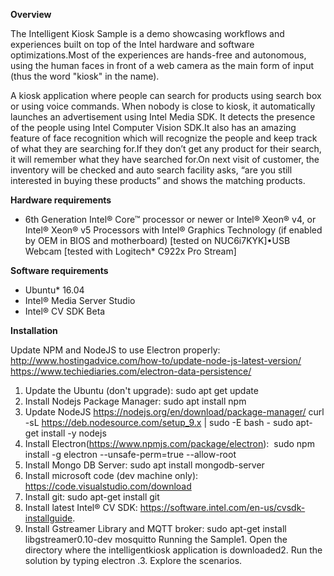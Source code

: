 **Overview**

The Intelligent Kiosk Sample is a demo showcasing workflows and experiences built on top of the Intel hardware and software optimizations.Most of the experiences are hands-free and autonomous, using the human faces in front of a web camera as the main form of input (thus the word "kiosk" in the name).

A kiosk application where people can search for products using search box or using voice commands. When nobody is close to kiosk, it automatically launches an advertisement using Intel Media SDK. It detects the presence of the people using Intel Computer Vision SDK.It also has an amazing feature of face recognition which will recognize the people and keep track of what they are searching for.If they don’t get any product for their search, it will remember what they have searched for.On next visit of customer, the inventory will be checked and auto search facility asks, “are you still interested in buying these products” and shows the matching products.

**Hardware requirements**

- 6th Generation Intel® Core™ processor or newer or Intel® Xeon® v4, or Intel® Xeon® v5 Processors with Intel® Graphics Technology (if enabled by OEM in BIOS and motherboard) [tested on NUC6i7KYK]•USB Webcam [tested with Logitech* C922x Pro Stream]

**Software requirements**

- Ubuntu* 16.04
- Intel® Media Server Studio
- Intel® CV SDK Beta

**Installation**

Update NPM and NodeJS to use Electron properly:
http://www.hostingadvice.com/how-to/update-node-js-latest-version/
https://www.techiediaries.com/electron-data-persistence/

1. Update the Ubuntu (don't upgrade): sudo apt get update
2. Install Nodejs Package Manager: sudo apt install npm
3. Update NodeJS https://nodejs.org/en/download/package-manager/ curl -sL https://deb.nodesource.com/setup_9.x | sudo -E bash - sudo apt-get install -y nodejs
4. Install Electron(https://www.npmjs.com/package/electron):  sudo npm install -g electron --unsafe-perm=true --allow-root
5. Install Mongo DB Server: sudo apt install mongodb-server
6. Install microsoft code (dev machine only): https://code.visualstudio.com/download
7. Install git: sudo apt-get install git
8. Install latest Intel® CV SDK: https://software.intel.com/en-us/cvsdk-installguide. 
9. Install Gstreamer Library and MQTT broker: sudo apt-get install libgstreamer0.10-dev mosquitto
Running the Sample1. Open the directory where the intelligentkiosk application is downloaded2. Run the solution by typing electron .3. Explore the scenarios.
